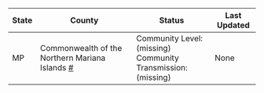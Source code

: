 State | County | Status | Last Updated
--- | --- | --- | --- 
MP | Commonwealth of the Northern Mariana Islands <a href="#commonwealth_of_the_northern_mariana_islands">#</a> | <a name="commonwealth_of_the_northern_mariana_islands"></a>Community Level: (missing)<br/>Community Transmission: (missing) | None
